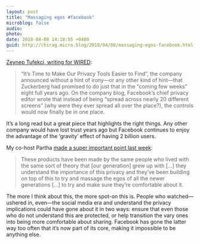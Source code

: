 ```yaml
---
layout: post
title: "Massaging egos #facebook"
microblog: false
audio: 
photo: 
date: 2018-04-08 14:18:55 +0400
guid: http://chirag.micro.blog/2018/04/08/massaging-egos-facebook.html
---
```

[Zeynep Tufekci, writing for WIRED](https://www.wired.com/story/why-zuckerberg-15-year-apology-tour-hasnt-fixed-facebook/):

> “It’s Time to Make Our Privacy Tools Easier to Find”, the company announced without a hint of irony—or any other kind of hint—that Zuckerberg had promised to do just that in the “coming few weeks” eight full years ago. On the company blog, Facebook’s chief privacy editor wrote that instead of being “spread across nearly 20 different screens” (why were they ever spread all over the place?), the controls would now finally be in one place.

It’s a long read but a great piece that highlights the right things. Any other company would have lost trust years ago but Facebook continues to enjoy the advantage of the ‘gravity’ effect of having 2 billion users.

My co-host Partha [made a super important point last week](https://coffeeandicedtea.com/techtree/5):

> These products have been made by the same people who lived with the same sort of theory that [our generation] grew up with [...] they understand the importance of this privacy and they’ve been building on top of this to try and massage the egos of all the newer generations [...] to try and make sure they’re comfortable about it.

The more I think about this, the more spot-on this is. People who watched—ushered in, even—the social media era and understand the privacy implications could have gone about it in two ways: ensure that even those who do not understand this are protected, or help transition the vary ones into being more comfortable about sharing. Facebook has gone the latter way too often that it’s now part of its core, making it impossible to be anything else.
